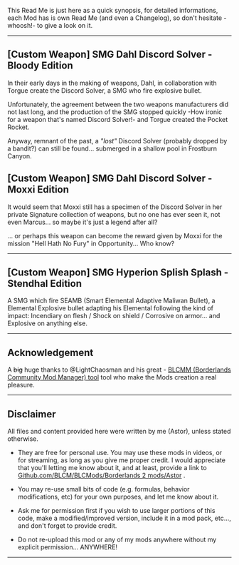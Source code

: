 This Read Me is just here as a quick synopsis, for detailed informations, each Mod has is own Read Me (and even a Changelog), so don't hesitate -whoosh!- to give a look on it.

* * * * *
 
## [Custom Weapon] SMG Dahl Discord Solver - Bloody Edition

In their early days in the making of weapons, Dahl, in collaboration with Torgue create the Discord Solver, a SMG who fire explosive bullet.
  
Unfortunately, the agreement between the two weapons manufacturers did not last long, and the production of the SMG stopped quickly -How ironic for a weapon that's named Discord Solver!- and Torgue created the Pocket Rocket.

Anyway, remnant of the past, a *"lost"* Discord Solver (probably dropped by a bandit?) can still be found... submerged in a shallow pool in Frostburn Canyon.

## [Custom Weapon] SMG Dahl Discord Solver - Moxxi Edition

It would seem that Moxxi still has a specimen of the Discord Solver in her private Signature collection of weapons, but no one has ever seen it, not even Marcus... so maybe it's just a legend after all? 
 
... or perhaps this weapon can become the reward given by Moxxi for the mission "Hell Hath No Fury" in Opportunity...  Who know? 

* * * * *

## [Custom Weapon] SMG Hyperion Splish Splash - Stendhal Edition

A SMG which fire SEAMB (Smart Elemental Adaptive Maliwan Bullet), a Elemental Explosive bullet adapting his Elemental following the kind of impact: Incendiary on flesh / Shock on shield / Corrosive on armor... and Explosive on anything else.

* * * * *
 
## Acknowledgement

A ~~big~~ huge thanks to @LightChaosman and his great - [BLCMM (Borderlands Community Mod Manager) tool](https://github.com/BLCM/BLCMods/wiki/Borderlands-Community-Mod-Manager) tool who make the Mods creation a real pleasure. 

* * * * *
 
## Disclaimer

All files and content provided here were written by me (Astor), unless stated otherwise.

- They are free for personal use. You may use these mods in videos, or for streaming, as long as you give me proper credit. I would appreciate that you'll letting me know about it, and at least, provide a link to [Github.com/BLCM/BLCMods/Borderlands 2 mods/Astor](https://github.com/BLCM/BLCMods/tree/master/Borderlands%202%20mods/Astor) .

- You may re-use small bits of code (e.g. formulas, behavior modifications, etc) for your own purposes, and let me know about it. 

- Ask me for permission first if you wish to use larger portions of this code, make a modified/improved version, include it in a mod pack, etc..., and don't forget to provide credit.

- Do not re-upload this mod or any of my mods anywhere without my explicit permission... ANYWHERE!

* * * * *